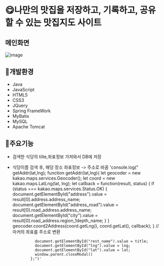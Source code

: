 # 😋나만의 맛집을 저장하고, 기록하고, 공유할 수 있는 맛집지도 사이트
## 메인화면
![image](https://github.com/ydzero0512/Mukkit/assets/129407050/98163c4f-4244-4689-a54e-44400e9501f6)
## 🔨개발환경
* Java
* JavaScript
* HTML5
* CSS3
* JQuery
* Spring FrameWork
* MyBatis
* MySQL
* Apache Tomcat
## 📃주요기능
* 검색한 식당의 tilte,좌표정보 가져와서 DB에 저장
* 식당이름 검색 후, 해당 장소 좌표정보 -> 주소로 바꿈
'console.log("     getAddr(lat,lng);
            	function getAddr(lat,lng){
            	    let geocoder = new kakao.maps.services.Geocoder();
            	    let coord = new kakao.maps.LatLng(lat, lng);
            	    let callback = function(result, status) {
            	        if (status === kakao.maps.services.Status.OK) {
            	        	document.getElementById("address").value = result[0].address.address_name;
            	        	document.getElementById("address_road").value = result[0].road_address.address_name;
            	        	document.getElementById("city").value = result[0].road_address.region_1depth_name;
            	        }
            	    }
            	    geocoder.coord2Address(coord.getLng(), coord.getLat(), callback);
            	} 
            	//마커의 좌표를 주소로 변환
            	
            	document.getElementById("rest_name").value = title;
            	document.getElementById("lng").value = lng;
            	document.getElementById("lat").value = lat;
            	window.parent.closeModal()
              };")'

  
